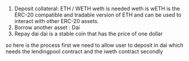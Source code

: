 1. Deposit collateral: ETH / WETH
weth is needed 
weth is wETH is the ERC-20 compatible and tradable version of ETH and
 can be used to interact with other ERC-20 assets.
2. Borrow another asset : Dai
3. Repay dai
 dai is a stable coin that has the price of one dollar

 so here is the process
 first we need to allow user to deposit in dai which needs the lendingpool 
 contract and the iweth contract
 secondly
